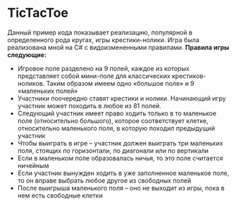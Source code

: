 # TicTacToe
Данный пример кода показывает реализацию, популярной в определенного рода кругах, игры крестики-нолики. Игра была реализована
мной на C# с видоизмененными правилами.
**Правила игры следующие:**
 - Игровое поле разделено на 9 полей, каждое из которых представляет собой мини-поле для классических крестиков-ноликов. 
   Таким образом имеем одно «большое поле» и 9 «маленьких полей»
 - Участники поочередно ставят крестики и нолики. Начинающий игру участник может походить в любое из 81 полей. 
 - Следующий участник имеет право ходить только в то маленькое поле (относительно большого), которое соответствует клетке,
   относительно маленького поля, в которую походил предыдущий участник
 - Чтобы выиграть в игре – участник должен выиграть три маленьких поля, стоящих по горизонтали, по диагонали или по вертикали
 - Если в маленьком поле образовалась ничья, то это поле считается ничейным
 - Если участник вынужден ходить в уже заполненное маленькое поле, то он вправе выбрать любое другое из свободных полей
 - После выигрыша маленького поля – оно не выходит из игры, пока в нем есть свободные клетки
